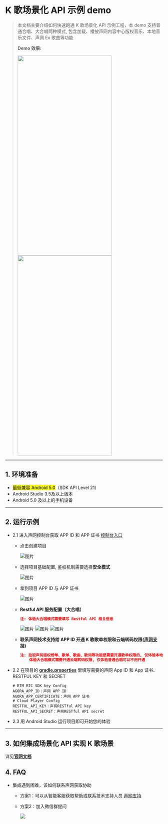 # K 歌场景化 API 示例 demo

> 本文档主要介绍如何快速跑通 K 歌场景化 API 示例工程，本 demo 支持普通合唱、大合唱两种模式, 包含加载、播放声网内容中心版权音乐、本地音乐文件、声网 Ex 歌曲等功能
>
> **Demo 效果:**
>
> <img src="https://accktvpic.oss-cn-beijing.aliyuncs.com/pic/github_readme/ktv/ktvapi_demo5.png" width="300" height="640"><img src="https://accktvpic.oss-cn-beijing.aliyuncs.com/pic/github_readme/ktv/ktvapi_demo6.png" width="300" height="640">
---

## 1. 环境准备

- <mark>最低兼容 Android 5.0</mark>（SDK API Level 21）
- Android Studio 3.5及以上版本
- Android 5.0 及以上的手机设备

---

## 2. 运行示例

- 2.1 进入声网控制台获取 APP ID 和 APP 证书 [控制台入口](https://console.shengwang.cn/overview)

  - 点击创建项目

    ![图片](https://accktvpic.oss-cn-beijing.aliyuncs.com/pic/github_readme/ent-full/sdhy_1.jpg)

  - 选择项目基础配置, 鉴权机制需要选择**安全模式**

    ![图片](https://accktvpic.oss-cn-beijing.aliyuncs.com/pic/github_readme/ent-full/sdhy_2.jpg)

  - 拿到项目 APP ID 与 APP 证书

    ![图片](https://accktvpic.oss-cn-beijing.aliyuncs.com/pic/github_readme/ent-full/sdhy_3.jpg)
    
  - **Restful API 服务配置（大合唱）**
    ```json
    注: 体验大合唱模式需要填写 Restful API 相关信息
    ```
    ![图片](https://accktvpic.oss-cn-beijing.aliyuncs.com/pic/github_readme/ent-full/sdhy_4.jpg)
    ![图片](https://accktvpic.oss-cn-beijing.aliyuncs.com/pic/github_readme/ent-full/sdhy_5.jpg)
    ![图片](https://accktvpic.oss-cn-beijing.aliyuncs.com/pic/github_readme/ent-full/sdhy_6.jpg)

  - **联系声网技术支持给 APP ID 开通 K 歌歌单权限和云端转码权限([声网支持](https://ticket.shengwang.cn/form?type_id=&sdk_product=&sdk_platform=&sdk_version=&current=0&project_id=&call_id=&channel_name=))**

    ```json
    注: 拉取声网版权榜单、歌单、歌曲、歌词等功能是需要开通歌单权限的, 仅体验本地音乐文件模式可以不用开通
        体验大合唱模式需要开通云端转码权限, 仅体验普通合唱可以不用开通
    ```

- 2.2 在项目的 [**gradle.properties**](gradle.properties) 里填写需要的声网 App ID 和 App 证书、RESTFUL KEY 和 SECRET

  ```
  # RTM RTC SDK key Config
  AGORA_APP_ID：声网 APP ID
  AGORA_APP_CERTIFICATE：声网 APP 证书
  # Cloud Player Config
  RESTFUL_API_KEY：声网RESTful API key
  RESTFUL_API_SECRET：声网RESTful API secret
  ```
- 2.3 用 Android Studio 运行项目即可开始您的体验

---

## 3. 如何集成场景化 API 实现 K 歌场景
详见[**官网文档**](https://doc.shengwang.cn/doc/online-ktv/android/implementation/ktv-scenario/get-music)

## 4. FAQ
- 集成遇到困难，该如何联系声网获取协助
  - 方案1：可以从智能客服获取帮助或联系技术支持人员 [声网支持](https://ticket.shengwang.cn/form?type_id=&sdk_product=&sdk_platform=&sdk_version=&current=0&project_id=&call_id=&channel_name=)
  - 方案2：加入微信群提问
  
    ![](https://download.agora.io/demo/release/SDHY_QA.jpg)
